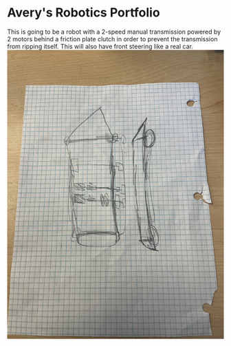 # Avery's Robotics Portfolio

This is going to be a robot with a 2-speed manual transmission powered by 2 motors behind a friction plate clutch in order to prevent the transmission from ripping itself. This will also have front steering like a real car.
![Diagram](https://github.com/Averociraptor/Robotics_Portfolio/blob/main/images/1692995499.337287.jpg?raw=true)
